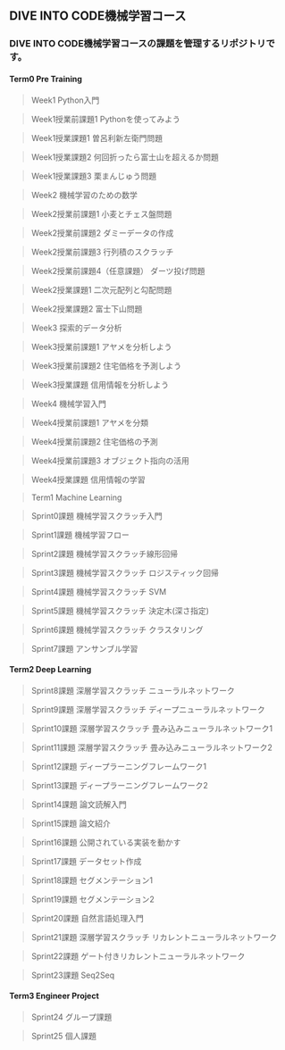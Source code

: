 ## DIVE INTO CODE機械学習コース
### DIVE INTO CODE機械学習コースの課題を管理するリポジトリです。

#### Term0 Pre Training
> Week1 Python入門

> Week1授業前課題1 Pythonを使ってみよう

> Week1授業課題1 曽呂利新左衛門問題

> Week1授業課題2 何回折ったら富士山を超えるか問題

> Week1授業課題3 栗まんじゅう問題

> Week2 機械学習のための数学

> Week2授業前課題1 小麦とチェス盤問題

> Week2授業前課題2 ダミーデータの作成

> Week2授業前課題3 行列積のスクラッチ

> Week2授業前課題4（任意課題） ダーツ投げ問題

> Week2授業課題1 二次元配列と勾配問題

> Week2授業課題2 富士下山問題

> Week3 探索的データ分析

> Week3授業前課題1 アヤメを分析しよう

> Week3授業前課題2 住宅価格を予測しよう

> Week3授業課題 信用情報を分析しよう

> Week4 機械学習入門

> Week4授業前課題1 アヤメを分類

> Week4授業前課題2 住宅価格の予測

> Week4授業前課題3 オブジェクト指向の活用

> Week4授業課題 信用情報の学習

> Term1 Machine Learning

> Sprint0課題 機械学習スクラッチ入門

> Sprint1課題 機械学習フロー

> Sprint2課題 機械学習スクラッチ線形回帰

> Sprint3課題 機械学習スクラッチ ロジスティック回帰

> Sprint4課題 機械学習スクラッチ SVM

> Sprint5課題 機械学習スクラッチ 決定木(深さ指定)

> Sprint6課題 機械学習スクラッチ クラスタリング

> Sprint7課題 アンサンブル学習

#### Term2 Deep Learning
> Sprint8課題 深層学習スクラッチ ニューラルネットワーク

> Sprint9課題 深層学習スクラッチ ディープニューラルネットワーク

> Sprint10課題 深層学習スクラッチ 畳み込みニューラルネットワーク1

> Sprint11課題 深層学習スクラッチ 畳み込みニューラルネットワーク2

> Sprint12課題 ディープラーニングフレームワーク1

> Sprint13課題 ディープラーニングフレームワーク2

> Sprint14課題 論文読解入門

> Sprint15課題 論文紹介

> Sprint16課題 公開されている実装を動かす

> Sprint17課題 データセット作成

> Sprint18課題 セグメンテーション1

> Sprint19課題 セグメンテーション2

> Sprint20課題 自然言語処理入門

> Sprint21課題 深層学習スクラッチ リカレントニューラルネットワーク

> Sprint22課題 ゲート付きリカレントニューラルネットワーク

> Sprint23課題 Seq2Seq

#### Term3 Engineer Project
> Sprint24 グループ課題

> Sprint25 個人課題
